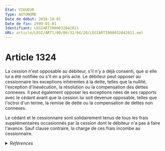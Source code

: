 ```yaml
---
État: VIGUEUR
Type: AUTONOME
Date de début: 2016-10-01
Date de fin: 2999-01-01
Identifiant: LEGIARTI000032042011
URL: article/LEGI/ARTI/00/00/32/04/20/LEGIARTI000032042011.xml
---
```


<h1>Article 1324</h1>

La cession n'est opposable au débiteur, s'il n'y a déjà consenti, que si elle
lui a été notifiée ou s'il en a pris acte. Le débiteur peut opposer au
cessionnaire les exceptions inhérentes à la dette, telles que la nullité,
l'exception d'inexécution, la résolution ou la compensation des dettes connexes.
Il peut également opposer les exceptions nées de ses rapports avec le cédant
avant que la cession lui soit devenue opposable, telles que l'octroi d'un terme,
la remise de dette ou la compensation de dettes non connexes.<br />

Le cédant et le cessionnaire sont solidairement tenus de tous les frais
supplémentaires occasionnés par la cession dont le débiteur n'a pas à faire
l'avance. Sauf clause contraire, la charge de ces frais incombe au cessionnaire.


<details>
  <summary><em>Références</em></summary>

  <h2>Articles faisant référence à l'article</h2>
  
  <ul>
    <li>
      <a href="https://legal.tricoteuses.fr//redirection/LEGIARTI000032006593?vers=git&vers=legifrance">Ordonnance n° 2016-131 du 10 février 2016 portant réforme du droit des contrats, du régime général et de la preuve des obligations - article 3 ENTIEREMENT_MODIF</a> MODIFIE source
    </li>
  </ul>
  
  <h2>Références faites par l'article</h2>
  
  <ul>
    <li>
      CODIFICATION source Loi 1804-02-07
    </li>
    <li>
      2016-02-10 MODIFIE cible <a href="https://legal.tricoteuses.fr//redirection/LEGIARTI000032006593?vers=git&vers=legifrance">Ordonnance n° 2016-131 du 10 février 2016 portant réforme du droit des contrats, du régime général et de la preuve des obligations - article 3 ENTIEREMENT_MODIF</a>
    </li>
  </ul>
</details>
